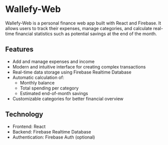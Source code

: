 # Wallefy-Web

Wallefy-Web is a personal finance web app built with React and Firebase. It allows users to track their expenses, manage categories, and calculate real-time financial statistics such as potential savings at the end of the month.

## Features

- Add and manage expenses and income
- Modern and intuitive interface for creating complex transactions
- Real-time data storage using Firebase Realtime Database
- Automatic calculation of:
  - Monthly balance
  - Total spending per category
  - Estimated end-of-month savings
- Customizable categories for better financial overview

## Technology

- Frontend: React
- Backend: Firebase Realtime Database
- Authentication: Firebase Auth (optional)
